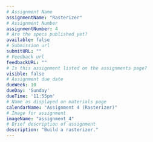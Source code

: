 ```yaml
---
# Assignment Name
assignmentName: "Rasterizer"
# Assignment Number
assignmentNumber: 4
# Are the specs published yet?
available: false
# Submission url
submitURL: ""
# Feedback url
feedbackURL: ""
# Is this assignment listed on the assignments page?
visible: false
# Assignment due date
dueWeek: 10
dueDay: 'Sunday'
dueTime: '11:55pm'
# Name as displayed on materials page
calendarName: "Assignment 4 (Rasterizer)"
# Image for assignment
imageName: "assignment_4"
# Brief description of assignment
description: "Build a rasterizer."
---
```

